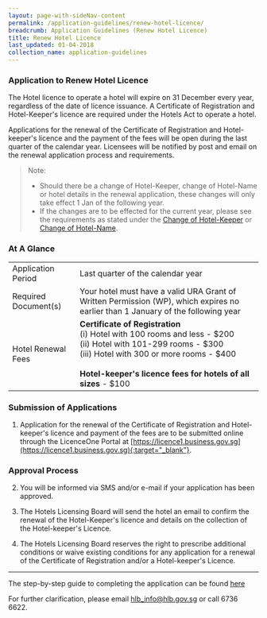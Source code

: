 ```yaml
---
layout: page-with-sideNav-content
permalink: /application-guidelines/renew-hotel-licence/
breadcrumb: Application Guidelines (Renew Hotel Licence)
title: Renew Hotel Licence
last_updated: 01-04-2018
collection_name: application-guidelines
---
```


### **Application to Renew Hotel Licence**

The Hotel licence to operate a hotel will expire on 31 December every year, regardless of the date of licence issuance. A Certificate of Registration and Hotel-Keeper's licence are required under the Hotels Act to operate a hotel.

Applications for the renewal of the Certificate of Registration and Hotel-keeper's licence and the payment of the fees will be open during the last quarter of the calendar year. Licensees will be notified by post and email on the renewal application process and requirements.

> Note:
> * Should there be a change of Hotel-Keeper, change of Hotel-Name or hotel details in the renewal application, these changes will only take effect 1 Jan of the following year.
> * If the changes are to be effected for the current year, please see the requirements as stated under the [Change of Hotel-Keeper](https://datagovsg.github.io/blueprint-hlb/application-guidelines/change-of-hotel-keeper/) or [Change of Hotel-Name](https://datagovsg.github.io/blueprint-hlb/application-guidelines/change-of-hotel-name/).

### **At A Glance**

<table class="table-v">
  <tr>
    <td>Application Period</td>
    <td>Last quarter of the calendar year</td> 
  </tr>
  <tr>
    <td>Required Document(s)</td>
    <td>Your hotel must have a valid URA Grant of Written Permission (WP), which expires no earlier than 1 January of the following year</td>
  </tr>
  <tr>
    <td>Hotel Renewal Fees</td>
    <td><b>Certificate of Registration</b> <br>(i)    Hotel with 100 rooms and less - $200 <br>(ii)   Hotel with 101-299 rooms - $300 <br> (iii)  Hotel with 300 or more rooms - $400 <br><br> <b>Hotel-keeper's licence fees for hotels of all sizes</b> - $100</td>
  </tr>
</table>

### **Submission of Applications**

1. Application for the renewal of the Certificate of Registration and Hotel-keeper's licence and payment of the fees are to be submitted online through the LicenceOne Portal at [https://licence1.business.gov.sg](https://licence1.business.gov.sg){:target="_blank"}.

### **Approval Process**

2. You will be informed via SMS and/or e-mail if your application has been approved.

3. The Hotels Licensing Board will send the hotel an email to confirm the renewal of the Hotel-Keeper's licence and details on the collection of the Hotel-keeper's Licence.

4. The Hotels Licensing Board reserves the right to prescribe additional conditions or waive existing conditions for any application for a renewal of the Certificate of Registration and/or a Hotel-keeper's Licence.

---

The step-by-step guide to completing the application can be found [here]({{site.baseurl}}/files/resources/guides/guide-licence-renewal.pdf)

For further clarification, please email [hlb_info@hlb.gov.sg](mailto:hlb_info@hlb.gov.sg) or call 6736 6622.
